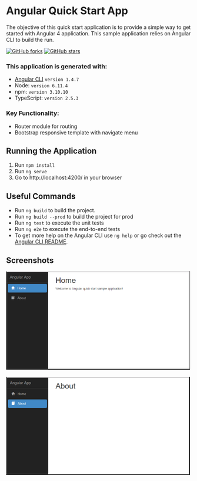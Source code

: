 # Angular Quick Start App
The objective of this quick start application is to provide a simple way to get started with Angular 4 application. This sample application relies on Angular CLI to build the run.

[![GitHub forks](https://img.shields.io/github/forks/ashfaqch/angular-quick-start-app.svg?style=social&label=Fork)](https://github.com/ashfaqch/angular-quick-start-app/fork)
[![GitHub stars](https://img.shields.io/github/stars/ashfaqch/angular-quick-start-app.svg?style=social&label=Star)](https://github.com/ashfaqch/angular-quick-start-app)

### This application is generated with:
* [Angular CLI](https://github.com/angular/angular-cli) `version 1.4.7`
* Node: `version 6.11.4`
* npm: `version 3.10.10`
* TypeScript: `version 2.5.3`

### Key Functionality:
* Router module for routing
* Bootstrap responsive template with navigate menu

## Running the Application
1. Run `npm install`
1. Run `ng serve`
1. Go to http://localhost:4200/ in your browser 

## Useful Commands
* Run `ng build` to build the project.
* Run `ng build --prod` to build the project for prod
* Run `ng test` to execute the unit tests
* Run `ng e2e` to execute the end-to-end tests
* To get more help on the Angular CLI use `ng help` or go check out the [Angular CLI README](https://github.com/angular/angular-cli/blob/master/README.md).

## Screenshots
<img width="500" src="src//assets/images/screenshots/home-page.png" border="0" />
<br /><br />
<img width="500" src="src/assets/images/screenshots/about-page.png" border="0" />
